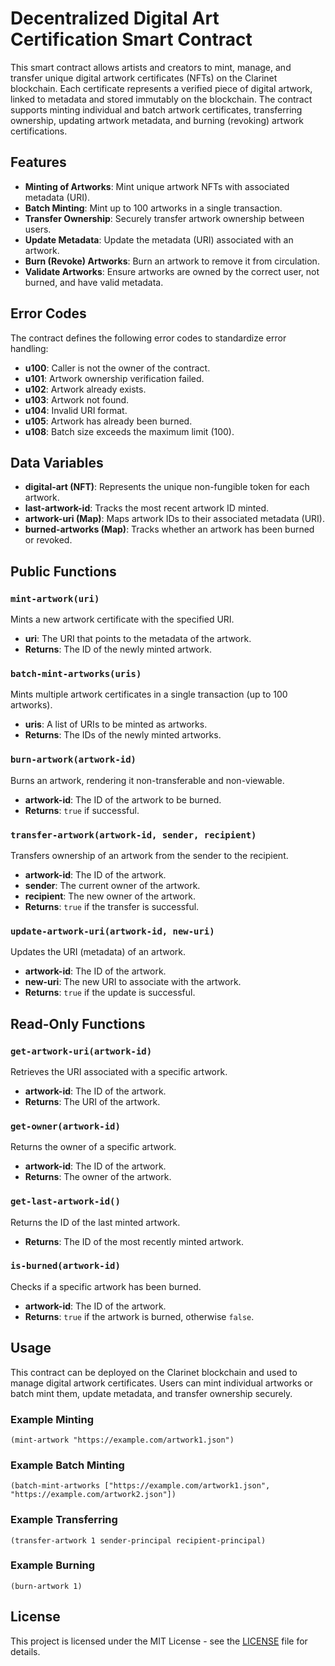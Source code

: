 # Decentralized Digital Art Certification Smart Contract

This smart contract allows artists and creators to mint, manage, and transfer unique digital artwork certificates (NFTs) on the Clarinet blockchain. Each certificate represents a verified piece of digital artwork, linked to metadata and stored immutably on the blockchain. The contract supports minting individual and batch artwork certificates, transferring ownership, updating artwork metadata, and burning (revoking) artwork certifications.

## Features

- **Minting of Artworks**: Mint unique artwork NFTs with associated metadata (URI).
- **Batch Minting**: Mint up to 100 artworks in a single transaction.
- **Transfer Ownership**: Securely transfer artwork ownership between users.
- **Update Metadata**: Update the metadata (URI) associated with an artwork.
- **Burn (Revoke) Artworks**: Burn an artwork to remove it from circulation.
- **Validate Artworks**: Ensure artworks are owned by the correct user, not burned, and have valid metadata.

## Error Codes

The contract defines the following error codes to standardize error handling:

- **u100**: Caller is not the owner of the contract.
- **u101**: Artwork ownership verification failed.
- **u102**: Artwork already exists.
- **u103**: Artwork not found.
- **u104**: Invalid URI format.
- **u105**: Artwork has already been burned.
- **u108**: Batch size exceeds the maximum limit (100).

## Data Variables

- **digital-art (NFT)**: Represents the unique non-fungible token for each artwork.
- **last-artwork-id**: Tracks the most recent artwork ID minted.
- **artwork-uri (Map)**: Maps artwork IDs to their associated metadata (URI).
- **burned-artworks (Map)**: Tracks whether an artwork has been burned or revoked.

## Public Functions

### `mint-artwork(uri)`
Mints a new artwork certificate with the specified URI.

- **uri**: The URI that points to the metadata of the artwork.
- **Returns**: The ID of the newly minted artwork.

### `batch-mint-artworks(uris)`
Mints multiple artwork certificates in a single transaction (up to 100 artworks).

- **uris**: A list of URIs to be minted as artworks.
- **Returns**: The IDs of the newly minted artworks.

### `burn-artwork(artwork-id)`
Burns an artwork, rendering it non-transferable and non-viewable.

- **artwork-id**: The ID of the artwork to be burned.
- **Returns**: `true` if successful.

### `transfer-artwork(artwork-id, sender, recipient)`
Transfers ownership of an artwork from the sender to the recipient.

- **artwork-id**: The ID of the artwork.
- **sender**: The current owner of the artwork.
- **recipient**: The new owner of the artwork.
- **Returns**: `true` if the transfer is successful.

### `update-artwork-uri(artwork-id, new-uri)`
Updates the URI (metadata) of an artwork.

- **artwork-id**: The ID of the artwork.
- **new-uri**: The new URI to associate with the artwork.
- **Returns**: `true` if the update is successful.

## Read-Only Functions

### `get-artwork-uri(artwork-id)`
Retrieves the URI associated with a specific artwork.

- **artwork-id**: The ID of the artwork.
- **Returns**: The URI of the artwork.

### `get-owner(artwork-id)`
Returns the owner of a specific artwork.

- **artwork-id**: The ID of the artwork.
- **Returns**: The owner of the artwork.

### `get-last-artwork-id()`
Returns the ID of the last minted artwork.

- **Returns**: The ID of the most recently minted artwork.

### `is-burned(artwork-id)`
Checks if a specific artwork has been burned.

- **artwork-id**: The ID of the artwork.
- **Returns**: `true` if the artwork is burned, otherwise `false`.

## Usage

This contract can be deployed on the Clarinet blockchain and used to manage digital artwork certificates. Users can mint individual artworks or batch mint them, update metadata, and transfer ownership securely.

### Example Minting

```clarinet
(mint-artwork "https://example.com/artwork1.json")
```

### Example Batch Minting

```clarinet
(batch-mint-artworks ["https://example.com/artwork1.json", "https://example.com/artwork2.json"])
```

### Example Transferring

```clarinet
(transfer-artwork 1 sender-principal recipient-principal)
```

### Example Burning

```clarinet
(burn-artwork 1)
```

## License

This project is licensed under the MIT License - see the [LICENSE](LICENSE) file for details.
